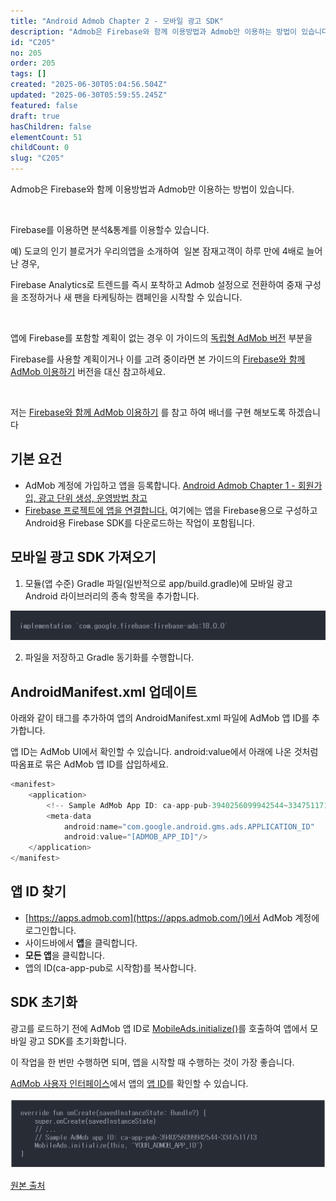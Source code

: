 ```yaml
---
title: "Android Admob Chapter 2 - 모바일 광고 SDK"
description: "Admob은 Firebase와 함께 이용방법과 Admob만 이용하는 방법이 있습니다.     Firebase를 이용하면 분석&통계를 이용할수 있습니다.  예) 도쿄의 인기 블로거가 우리의앱을 소개하여  일본 잠재고객이 하루 만에 4배로 늘어난 경우,  Firebase..."
id: "C205"
no: 205
order: 205
tags: []
created: "2025-06-30T05:04:56.504Z"
updated: "2025-06-30T05:59:55.245Z"
featured: false
draft: true
hasChildren: false
elementCount: 51
childCount: 0
slug: "C205"
---
```


Admob은 Firebase와 함께 이용방법과 Admob만 이용하는 방법이 있습니다.

 

Firebase를 이용하면 분석&통계를 이용할수 있습니다.

예) 도쿄의 인기 블로거가 우리의앱을 소개하여  일본 잠재고객이 하루 만에 4배로 늘어난 경우,

Firebase Analytics로 트렌드를 즉시 포착하고 Admob 설정으로 전환하여 중재 구성을 조정하거나 새 팬을 타케팅하는 캠페인을 시작할 수 있습니다.

 

앱에 Firebase를 포함할 계획이 없는 경우 이 가이드의 [독립형 AdMob 버전](https://developers.google.com/admob/android/quick-start?hl=ko) 부분을

Firebase를 사용할 계획이거나 이를 고려 중이라면 본 가이드의 [Firebase와 함께 AdMob 이용하기](https://firebase.google.com/docs/admob/android/quick-start?hl=ko) 버전을 대신 참고하세요.

 

저는 [Firebase와 함께 AdMob 이용하기](https://firebase.google.com/docs/admob/android/quick-start?hl=ko) 를 참고 하여 배너를 구현 해보도록 하겠습니다



## 기본 요건



- AdMob 계정에 가입하고 앱을 등록합니다.
[Android Admob Chapter 1 - 회원가입, 광고 단위 생성, 운영방법 참고](https://box.eureka.codes/C203)
- [Firebase 프로젝트에 앱을 연결합니다.](https://support.google.com/admob/answer/6383165?hl=ko)
      여기에는 앱을 Firebase용으로 구성하고 Android용 Firebase SDK를 다운로드하는 작업이 포함됩니다.



## 모바일 광고 SDK 가져오기



1. 모듈(앱 수준) Gradle 파일(일반적으로 app/build.gradle)에 모바일 광고 Android 라이브러리의 종속 항목을 추가합니다.

<img src="/images/41210ff7a1e6fbd6adb9d5106b565a7b.jpg" alt="file" width="800" height="400" style="max-width: 100%; height: auto;" />

2. 파일을 저장하고 Gradle 동기화를 수행합니다.



## AndroidManifest.xml 업데이트



아래와 같이  태그를 추가하여 앱의 AndroidManifest.xml 파일에 AdMob 앱 ID를 추가합니다. 

앱 ID는 AdMob UI에서 확인할 수 있습니다. android:value에서 아래에 나온 것처럼 따옴표로 묶은 AdMob 앱 ID를 삽입하세요.



```javascript
<manifest>
    <application>
        <!-- Sample AdMob App ID: ca-app-pub-3940256099942544~3347511713 -->
        <meta-data
            android:name="com.google.android.gms.ads.APPLICATION_ID"
            android:value="[ADMOB_APP_ID]"/> 
    </application>
</manifest>
```


## 앱 ID 찾기



- [https://apps.admob.com](https://apps.admob.com/)에서 AdMob 계정에 로그인합니다.
- 사이드바에서 **앱**을 클릭합니다.
- **모든 앱**을 클릭합니다.
- 앱의 ID(ca-app-pub로 시작함)를 복사합니다.


## SDK 초기화



광고를 로드하기 전에 AdMob 앱 ID로 [MobileAds.initialize()](https://developers.google.com/admob/android/reference/com/google/android/gms/ads/MobileAds?hl=ko#initialize(android.content.Context,%20java.lang.String))를 호출하여 앱에서 모바일 광고 SDK를 초기화합니다. 

이 작업을 한 번만 수행하면 되며, 앱을 시작할 때 수행하는 것이 가장 좋습니다. 

[AdMob 사용자 인터페이스](https://support.google.com/admob/answer/6232340?hl=ko)에서 앱의 [앱 ID](https://admob.google.com/signup?sac=true)를 확인할 수 있습니다.



<img src="/images/634880adfde406e318c7e997691de0ed.jpg" alt="file" width="800" height="400" style="max-width: 100%; height: auto;" />





[원본 출처](https://smg7.tistory.com/3?category=971851)

